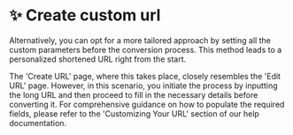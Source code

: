 # ✨ Create custom url

Alternatively, you can opt for a more tailored approach by setting all the custom parameters before the conversion process. This method leads to a personalized shortened URL right from the start.

The 'Create URL' page, where this takes place, closely resembles the 'Edit URL' page. However, in this scenario, you initiate the process by inputting the long URL and then proceed to fill in the necessary details before converting it. For comprehensive guidance on how to populate the required fields, please refer to the 'Customizing Your URL' section of our help documentation.



